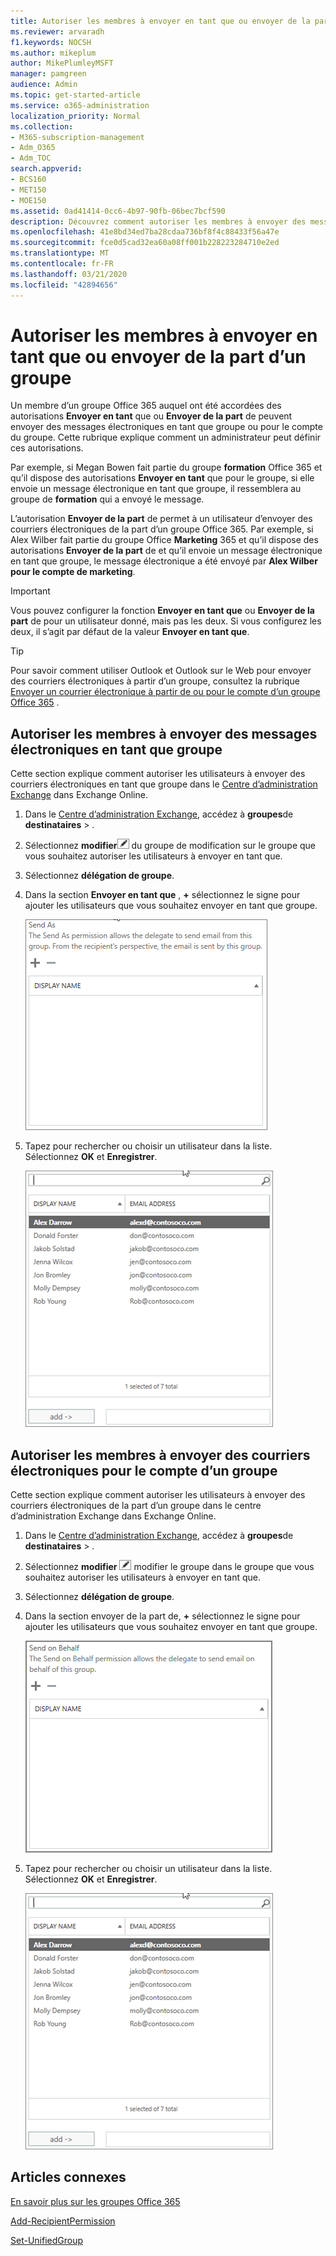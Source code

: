 ```yaml
---
title: Autoriser les membres à envoyer en tant que ou envoyer de la part d’un groupe
ms.reviewer: arvaradh
f1.keywords: NOCSH
ms.author: mikeplum
author: MikePlumleyMSFT
manager: pamgreen
audience: Admin
ms.topic: get-started-article
ms.service: o365-administration
localization_priority: Normal
ms.collection:
- M365-subscription-management
- Adm_O365
- Adm_TOC
search.appverid:
- BCS160
- MET150
- MOE150
ms.assetid: 0ad41414-0cc6-4b97-90fb-06bec7bcf590
description: Découvrez comment autoriser les membres à envoyer des messages électroniques en tant que groupe Office 365 ou envoyer des courriers électroniques de la part d’un groupe Office 365.
ms.openlocfilehash: 41e8bd34ed7ba28cdaa736bf8f4c88433f56a47e
ms.sourcegitcommit: fce0d5cad32ea60a08ff001b228223284710e2ed
ms.translationtype: MT
ms.contentlocale: fr-FR
ms.lasthandoff: 03/21/2020
ms.locfileid: "42894656"
---
```

# <a name="allow-members-to-send-as-or-send-on-behalf-of-a-group"></a>Autoriser les membres à envoyer en tant que ou envoyer de la part d’un groupe

Un membre d’un groupe Office 365 auquel ont été accordées des autorisations **Envoyer en tant** que ou **Envoyer de la part** de peuvent envoyer des messages électroniques en tant que groupe ou pour le compte du groupe. Cette rubrique explique comment un administrateur peut définir ces autorisations.
  
Par exemple, si Megan Bowen fait partie du groupe **formation** Office 365 et qu’il dispose des autorisations **Envoyer en tant** que pour le groupe, si elle envoie un message électronique en tant que groupe, il ressemblera au groupe de **formation** qui a envoyé le message. 
  
L’autorisation **Envoyer de la part** de permet à un utilisateur d’envoyer des courriers électroniques de la part d’un groupe Office 365. Par exemple, si Alex Wilber fait partie du groupe Office **Marketing** 365 et qu’il dispose des autorisations **Envoyer de la part** de et qu’il envoie un message électronique en tant que groupe, le message électronique a été envoyé par **Alex Wilber pour le compte de marketing**.

> [!IMPORTANT]
> Vous pouvez configurer la fonction **Envoyer en tant que** ou **Envoyer de la part** de pour un utilisateur donné, mais pas les deux. Si vous configurez les deux, il s’agit par défaut de la valeur **Envoyer en tant que**.

> [!TIP]
> Pour savoir comment utiliser Outlook et Outlook sur le Web pour envoyer des courriers électroniques à partir d’un groupe, consultez la rubrique [Envoyer un courrier électronique à partir de ou pour le compte d’un groupe Office 365](https://support.office.com/article/0f4964af-aec6-484b-a65c-0434df8cdb6b.aspx) .
    
## <a name="allow-members-to-send-email-as-a-group"></a>Autoriser les membres à envoyer des messages électroniques en tant que groupe

Cette section explique comment autoriser les utilisateurs à envoyer des courriers électroniques en tant que groupe dans le [Centre d’administration Exchange](https://go.microsoft.com/fwlink/p/?linkid=2059104) dans Exchange Online.
  
1. Dans le <a href="https://go.microsoft.com/fwlink/p/?linkid=2059104" target="_blank">Centre d’administration Exchange</a>, accédez à **groupes**de **destinataires** \> .
    
2. Sélectionnez **modifier**![l’icône](../../media/0cfcb590-dc51-4b4f-9276-bb2ce300d87e.png) du groupe de modification sur le groupe que vous souhaitez autoriser les utilisateurs à envoyer en tant que.   
    
3. Sélectionnez **délégation de groupe**.
    
4. Dans la section **Envoyer en tant que** , **+** sélectionnez le signe pour ajouter les utilisateurs que vous souhaitez envoyer en tant que groupe. 
    
    ![Sélectionnez le signe plus pour ajouter les utilisateurs que vous souhaitez envoyer en tant que groupe Office 365](../../media/1df167f6-1eff-4f98-9ecd-4230fab46557.png)
  
5. Tapez pour rechercher ou choisir un utilisateur dans la liste. Sélectionnez **OK** et **Enregistrer**.
    
    ![Type de recherche ou de sélection d’un utilisateur dans la liste](../../media/522919cf-664c-4a25-8076-c51c8c9fbe43.png)
  
## <a name="allow-members-to-send-email-on-behalf-of-a-group"></a>Autoriser les membres à envoyer des courriers électroniques pour le compte d’un groupe

Cette section explique comment autoriser les utilisateurs à envoyer des courriers électroniques de la part d’un groupe dans le centre d’administration Exchange dans Exchange Online.
  
1. Dans le <a href="https://go.microsoft.com/fwlink/p/?linkid=2059104" target="_blank">Centre d’administration Exchange</a>, accédez à **groupes**de **destinataires** \> .
    
2. Sélectionnez **modifier** ![l’icône](../../media/0cfcb590-dc51-4b4f-9276-bb2ce300d87e.png) modifier le groupe dans le groupe que vous souhaitez autoriser les utilisateurs à envoyer en tant que. 
    
3. Sélectionnez **délégation de groupe**.
    
4. Dans la section envoyer de la part de, **+** sélectionnez le signe pour ajouter les utilisateurs que vous souhaitez envoyer en tant que groupe. 
    
    ![Sélectionnez le signe plus pour ajouter les utilisateurs que vous souhaitez envoyer en tant que groupe Office 365](../../media/2bae0579-8907-4d6b-8920-ddd6555897b4.png)
  
5. Tapez pour rechercher ou choisir un utilisateur dans la liste. Sélectionnez **OK** et **Enregistrer**.
    
    ![Type de recherche ou de sélection d’un utilisateur dans la liste](../../media/522919cf-664c-4a25-8076-c51c8c9fbe43.png)

## <a name="related-articles"></a>Articles connexes

[En savoir plus sur les groupes Office 365](https://support.office.com/article/3f780e8e-61aa-4287-830d-ff6209cbc192.aspx)

[Add-RecipientPermission](https://go.microsoft.com/fwlink/p/?LinkId=723960)

[Set-UnifiedGroup](https://go.microsoft.com/fwlink/p/?LinkId=616189)
